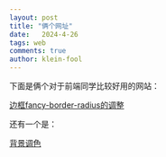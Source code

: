 ```yaml
---
layout: post
title: "俩个网址"
date:   2024-4-26
tags: web
comments: true
author: klein-fool
---
```


下面是俩个对于前端同学比较好用的网站：

[边框fancy-border-radius的调整](https://9elements.github.io/fancy-border-radius/#30.30.30.52--.)

还有一个是：

[背景调色](https://flatuicolors.com/)
